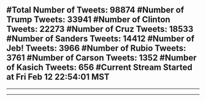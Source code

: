 #Total Number of Tweets: 98874 
#Number of Trump Tweets: 33941
#Number of Clinton Tweets: 22273
#Number of Cruz Tweets: 18533
#Number of Sanders Tweets: 14412
#Number of Jeb! Tweets: 3966
#Number of Rubio Tweets: 3761
#Number of Carson Tweets: 1352
#Number of Kasich Tweets: 656
#Current Stream Started at Fri Feb 12 22:54:01 MST
---
---
---
